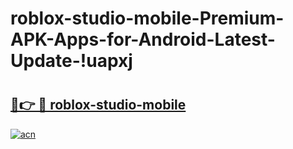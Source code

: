 # roblox-studio-mobile-Premium-APK-Apps-for-Android-Latest-Update-!uapxj

# <h2><a href="https://ca3kf5.esa.edu.pl?title=roblox-studio-mobile&ref=uapxj">🔗👉 🔴 roblox-studio-mobile</a></h2>

[![acn](https://github.com/user-attachments/assets/0f9c940e-d8b0-45ae-aac7-cd30a18b3e1c)](https://ca3kf5.esa.edu.pl?title=roblox-studio-mobile&ref=uapxj)

